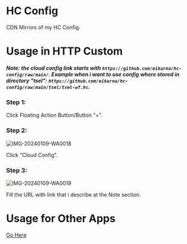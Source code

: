 # HC Config

CDN Mirrors of my HC Config.

# Usage in HTTP Custom
##### Note: the cloud config link starts with `https://github.com/eikarna/hc-config/raw/main/`. Example when i want to use config where stored in directory "tsel": `https://github.com/eikarna/hc-config/raw/main/tsel/tsel-wf.hc`.

### Step 1:
Click Floating Action Button/Button "+".

### Step 2:
![IMG-20240109-WA0018](https://gist.github.com/assets/137246570/7b2e73f1-9082-446f-9143-e67ad2bad2db)

Click "Cloud Config".

### Step 3:
![IMG-20240109-WA0019](https://gist.github.com/assets/137246570/e91bac71-5cb3-43ca-970a-d6210eaee3bb)

Fill the URL with link that i describe at the Note section.

# Usage for Other Apps
[Go Here](https://github.com/eikarna/opok-config)
